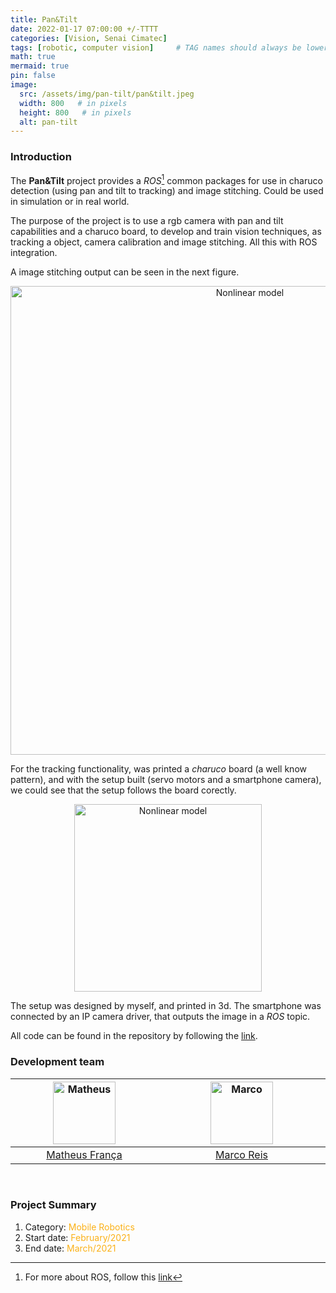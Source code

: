 ```yaml
---
title: Pan&Tilt
date: 2022-01-17 07:00:00 +/-TTTT
categories: [Vision, Senai Cimatec]
tags: [robotic, computer vision]     # TAG names should always be lowercase
math: true
mermaid: true
pin: false
image: 
  src: /assets/img/pan-tilt/pan&tilt.jpeg
  width: 800   # in pixels
  height: 800   # in pixels
  alt: pan-tilt
---
```


### Introduction 

The **Pan&Tilt** project provides a _ROS_[^footnote] common packages for use in charuco detection (using pan and tilt to tracking) and image stitching. Could be used in simulation or in real world.


The purpose of the project is to use a rgb camera with pan and tilt capabilities and a charuco board, to develop and train vision techniques, as tracking a object, camera calibration and image stitching. All this with ROS integration.

A image stitching output can be seen in the next figure. 

<p align="center">
    <img id="myImg" src="{{ 'assets/img/pan-tilt/output.png' | relative_url }}" alt="Nonlinear model" width="750"/>
</p>

For the tracking functionality, was printed a _charuco_ board (a well know pattern), and with the setup built (servo motors and a smartphone camera), we could see that the setup follows the board corectly. 

<!-- <p align="center"> -->
<center>
<img id="myImg" src="{{ 'assets/img/pan-tilt/pan-tilt-track.gif' | relative_url }}" alt="Nonlinear model" width="300"/>
</center>
<!-- </p> -->

The setup was designed by myself, and printed in 3d. The smartphone was connected by an IP camera driver, that outputs the image in a _ROS_ topic.

All code can be found in the repository by following the [link](https://github.com/MatheusFranca-dev/pan_tilt_project). 

### Development team

<center>
<div>
  <div class=" col-xl-auto offset-xl-0 col-lg-4 offset-lg-0">
    <table class="table-borderless highlight">
      <thead>
        <tr>
          <th><center><img src="{{ 'assets/img/matheus_franca.jpeg' | relative_url }}" width="100" alt="Matheus" class="img-fluid rounded-circle" /></center></th>
          <th></th>
          <th><center><img src="{{ 'assets/img/marco.jpg' | relative_url }}" width="100" alt="Marco" class="img-fluid rounded-circle" /></center></th>
          <th></th>
        </tr>
      </thead>
      <tbody>
        <tr class="font-weight-bolder" style="text-align: center margin-top: 0">
          <td width="50%"><center><a href="https://www.linkedin.com/in/matheus-frança-b62044150">Matheus França</a></center></td>
          <td></td>
          <td width="50%"><center><a href="https://mhar-vell.github.io/portfolio/">Marco Reis</a></center></td>
          <td></td>
        </tr>
      </tbody>
    </table>
  </div>
</div>
</center>

<br>

### Project Summary

1. Category: <font color="#fbb117">Mobile Robotics</font>
3. Start date: <font color="#fbb117">February/2021</font>
4. End date: <font color="#fbb117">March/2021</font>

[^footnote]: For more about ROS, follow this [link](http://wiki.ros.org/)